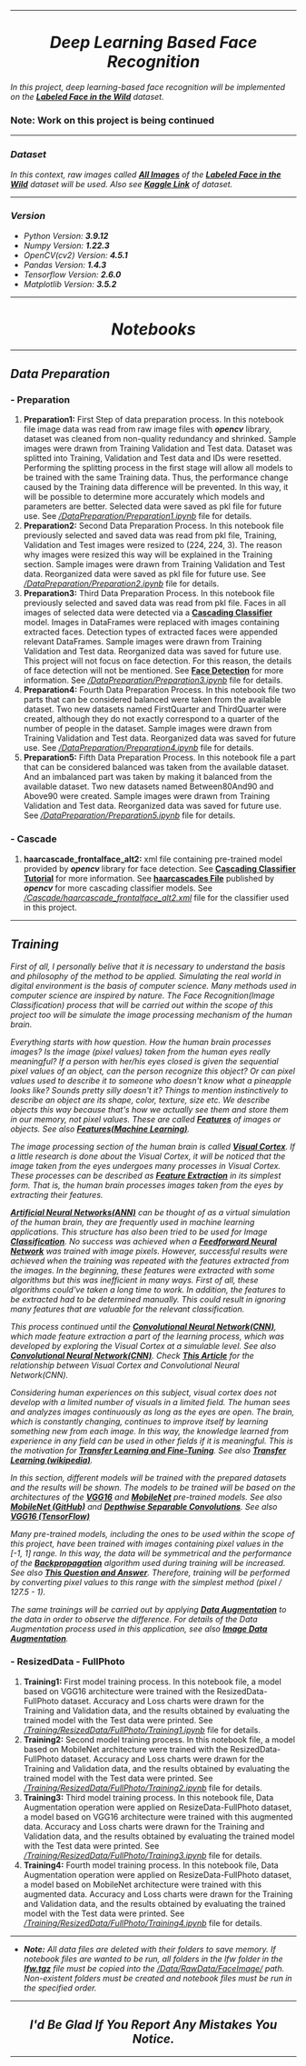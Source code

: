 
---
# *<center>Deep Learning Based Face Recognition</center>*

*In this project, deep learning-based face recognition will be implemented on the
[**Labeled Face in the Wild**](http://vis-www.cs.umass.edu/lfw/ "Official Website") dataset.*

### Note: Work on this project is being continued
---

### *Dataset*
*In this context, raw images called
[**All Images**](http://vis-www.cs.umass.edu/lfw/lfw.tgz "tgz File Link")
of the 
[**Labeled Face in the Wild**](http://vis-www.cs.umass.edu/lfw/ "Official Website") dataset will be used.
Also see [**Kaggle Link**](https://www.kaggle.com/datasets/stoicstatic/face-recognition-dataset "Kaggle Link") of dataset.*

---

### *Version*

- _Python Version: **3.9.12**_
- _Numpy Version: **1.22.3**_
- _OpenCV(cv2) Version: **4.5.1**_
- _Pandas Version: **1.4.3**_
- _Tensorflow Version: **2.6.0**_
- _Matplotlib Version: **3.5.2**_

---

# *<center>Notebooks</center>*

---

## *Data Preparation*

### - Preparation

1. **Preparation1:** First Step of data preparation process. 
In this notebook file image data was read from raw image files with _**opencv**_ library,
dataset was cleaned from non-quality redundancy and shrinked.
Sample images were drawn from Training Validation and Test data.
Dataset was splitted into Training, Validation and Test data and IDs were resetted.
Performing the splitting process in the first stage will allow all models to be trained with the same Training data.
Thus, the performance change caused by the Training data difference will be prevented.
In this way, it will be possible to determine more accurately which models and parameters are better.
Selected data were saved as pkl file for future use.
See <ins>_/DataPreparation/Preparation1.ipynb_</ins> file for details.
2. **Preparation2:** Second Data Preparation Process. 
In this notebook file previously selected and saved data was read from pkl file, 
Training, Validation and Test images were resized to (224, 224, 3).
The reason why images were resized this way will be explained in the Training section.
Sample images were drawn from Training Validation and Test data.
Reorganized data were saved as pkl file for future use.
See <ins>_/DataPreparation/Preparation2.ipynb_</ins> file for details.
3. **Preparation3:** Third Data Preparation Process. 
In this notebook file previously selected and saved data was read from pkl file.
Faces in all images of selected data were detected
via a [**Cascading Classifier**](https://docs.opencv.org/3.4/db/d28/tutorial_cascade_classifier.html "docs.opencv") model.
Images in DataFrames were replaced with images containing extracted faces.
Detection types of extracted faces were appended relevant DataFrames.
Sample images were drawn from Training Validation and Test data.
Reorganized data was saved for future use.
This project will not focus on face detection.
For this reason, the details of face detection will not be mentioned.
See [**Face Detection**](https://en.wikipedia.org/wiki/Face_detection "wikipedia") for more information.
See <ins>_/DataPreparation/Preparation3.ipynb_</ins> file for details.
4. **Preparation4:** Fourth Data Preparation Process. 
In this notebook file 
two parts that can be considered balanced were taken from the available dataset.
Two new datasets named FirstQuarter and ThirdQuarter were created, 
although they do not exactly correspond to a quarter of the number of people in the dataset.
Sample images were drawn from Training Validation and Test data.
Reorganized data was saved for future use.
See <ins>_/DataPreparation/Preparation4.ipynb_</ins> file for details.
5. **Preparation5:** Fifth Data Preparation Process. 
In this notebook file 
a part that can be considered balanced was taken from the available dataset.
And an imbalanced part was taken by making it balanced from the available dataset.
Two new datasets named Between80And90 and Above90 were created.
Sample images were drawn from Training Validation and Test data.
Reorganized data was saved for future use.
See <ins>_/DataPreparation/Preparation5.ipynb_</ins> file for details.

### - Cascade

1. **haarcascade_frontalface_alt2:** xml file containing pre-trained model 
provided by _**opencv**_ library for face detection.
See [**Cascading Classifier Tutorial**](https://docs.opencv.org/3.4/db/d28/tutorial_cascade_classifier.html "docs.opencv") for more information.
See [**haarcascades File**](https://github.com/opencv/opencv/tree/master/data/haarcascades "github") published by _**opencv**_ for more cascading classifier models.
See <ins>_/Cascade/haarcascade_frontalface_alt2.xml_</ins> file for the classifier used in this project.

---
## *Training*

*First of all, I personally belive that it is necessary to understand the basis and philosophy of the method to be applied.
Simulating the real world in digital environment is the basis of computer science.
Many methods used in computer science are inspired by nature.
The Face Recognition(Image Classification) process that will be carried out within the scope of this project too will be simulate the image processing mechanism of the human brain.*

*Everything starts with how question.
How the human brain processes images?
Is the image (pixel values) taken from the human eyes really meaningful?
If a person with her/his eyes closed is given the sequential pixel values of an object, can the person recognize this object?
Or can pixel values used to describe it to someone who doesn't know what a pineapple looks like?
Sounds pretty silly doesn't it?
Things to mention instinctively to describe an object are its shape, color, texture, size etc.
We describe objects this way because that's how we actually see them and store them in our memory, not pixel values.
These are called [**Features**](https://en.wikipedia.org/wiki/Feature_(computer_vision) "wikipedia") of images or objects.
See also [**Features(Machine Learning)**](https://en.wikipedia.org/wiki/Feature_(machine_learning) "wikipedia").*

*The image processing section of the human brain is called [**Visual Cortex**](https://en.wikipedia.org/wiki/Visual_cortex "wikipedia").
If a little research is done about the Visual Cortex, it will be noticed that the image taken from the eyes undergoes many processes in Visual Cortex.
These processes can be described as [**Feature Extraction**](https://en.wikipedia.org/wiki/Feature_extraction "wikipedia") in its simplest form.
That is, the human brain processes images taken from the eyes by extracting their features.*

*[**Artificial Neural Networks(ANN)**](https://en.wikipedia.org/wiki/Artificial_neural_network "wikipedia") can be thought of as a virtual simulation of the human brain, they are frequently used in machine learning applications.
This structure has also been tried to be used for Image [**Classification**](https://en.wikipedia.org/wiki/Classification "wikipedia").
No success was achieved when a [**Feedforward Neural Network**](https://en.wikipedia.org/wiki/Feedforward_neural_network "wikipedia") was trained with image pixels.
However, successful results were achieved when the training was repeated with the features extracted from the images.
In the beginning, these features were extracted with some algorithms but this was inefficient in many ways.
First of all, these algorithms could've taken a long time to work.
In addition, the features to be extracted had to be determined manually.
This could result in ignoring many features that are valuable for the relevant classification.*

*This process continued until the [**Convolutional Neural Network(CNN)**](https://en.wikipedia.org/wiki/Convolutional_neural_network "wikipedia"), which made feature extraction a part of the learning process, which was developed by exploring the Visual Cortex at a simulable level.
See also [**Convolutional Neural Network(CNN)**](https://www.ibm.com/cloud/learn/convolutional-neural-networks "IBM"). 
Check [**This Article**](https://arxiv.org/ftp/arxiv/papers/2001/2001.07092.pdf "arxiv") for the relationship between Visual Cortex and Convolutional Neural Network(CNN).*

*Considering human experiences on this subject, visual cortex does not develop with a limited number of visuals in a limited field.
The human sees and analyzes images continuously as long as the eyes are open.
The brain, which is constantly changing, continues to improve itself by learning something new from each image.
In this way, the knowledge learned from experience in any field can be used in other fields if it is meaningful.
This is the motivation for [**Transfer Learning and Fine-Tuning**](https://www.tensorflow.org/tutorials/images/transfer_learning "tensorflow").
See also [**Transfer Learning (wikipedia)**](https://en.wikipedia.org/wiki/Transfer_learning "wikipedia").*

*In this section, different models will be trained with the prepared datasets and the results will be shown.
The models to be trained will be based on the architectures of the [**VGG16**](https://keras.io/api/applications/vgg/ "keras") and [**MobileNet**](https://keras.io/api/applications/mobilenet/#mobilenet-function "keras") pre-trained models.
See also [**MobileNet (GitHub)**](https://github.com/tensorflow/models/blob/master/research/slim/nets/mobilenet_v1.md "github") and [**Depthwise Separable Convolutions**](https://towardsdatascience.com/understanding-depthwise-separable-convolutions-and-the-efficiency-of-mobilenets-6de3d6b62503 "towardsdatascience").
See also [**VGG16 (TensorFlow)**](https://www.tensorflow.org/api_docs/python/tf/keras/applications/vgg16/VGG16 "tensorflow")*

*Many pre-trained models, including the ones to be used within the scope of this project, have been trained with images containing pixel values in the [-1, 1] range.
In this way, the data will be symmetrical and the performance of the [**Backpropagation**](https://en.wikipedia.org/wiki/Backpropagation "wikipedia") algorithm used during training will be increased.
See also [**This Question and Answer**](https://stackoverflow.com/questions/59540276/why-in-preprocessing-image-data-we-need-to-do-zero-centered-data "stackoverflow").
Therefore, training will be performed by converting pixel values to this range with the simplest method (pixel / 127.5 - 1).*

*The same trainings will be carried out by applying [**Data Augmentation**](https://en.wikipedia.org/wiki/Data_augmentation "wikipedia") to the data in order to observe the difference.
For details of the Data Augmentation process used in this application, see also [**Image Data Augmentation**](https://www.tensorflow.org/tutorials/images/data_augmentation "tensorflow").*

### - ResizedData - FullPhoto

1. **Training1:** First model training process. 
In this notebook file, a model based on VGG16 architecture were trained with the ResizedData-FullPhoto dataset.
Accuracy and Loss charts were drawn for the Training and Validation data, and the results obtained by evaluating the trained model with the Test data were printed.
See <ins>_/Training/ResizedData/FullPhoto/Training1.ipynb_</ins> file for details.
2. **Training2:** Second model training process. 
In this notebook file, a model based on MobileNet architecture were trained with the ResizedData-FullPhoto dataset.
Accuracy and Loss charts were drawn for the Training and Validation data, and the results obtained by evaluating the trained model with the Test data were printed.
See <ins>_/Training/ResizedData/FullPhoto/Training2.ipynb_</ins> file for details.
3. **Training3:** Third model training process. 
In this notebook file, Data Augmentation operation were applied on ResizeData-FullPhoto dataset, a model based on VGG16 architecture were trained with this augmented data.
Accuracy and Loss charts were drawn for the Training and Validation data, and the results obtained by evaluating the trained model with the Test data were printed.
See <ins>_/Training/ResizedData/FullPhoto/Training3.ipynb_</ins> file for details.
4. **Training4:** Fourth model training process. 
In this notebook file, Data Augmentation operation were applied on ResizeData-FullPhoto dataset, a model based on MobileNet architecture were trained with this augmented data.
Accuracy and Loss charts were drawn for the Training and Validation data, and the results obtained by evaluating the trained model with the Test data were printed.
See <ins>_/Training/ResizedData/FullPhoto/Training4.ipynb_</ins> file for details.


---

- _**Note:** All data files are deleted with their folders to save memory.
If notebook files are wanted to be run, all folders in the lfw folder in the 
[**lfw.tgz**](http://vis-www.cs.umass.edu/lfw/lfw.tgz "tgz File Link")
file must be copied into the
<ins>/Data/RawData/FaceImage/</ins> 
path.
Non-existent folders must be created and notebook files must be run in the specified order._

---

## <center>_I'd Be Glad If You Report Any Mistakes You Notice._</center>

---